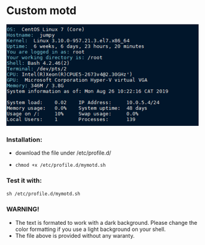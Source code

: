 # Custom motd 
<img src="images/mymotd.png">

### Installation:

- download the file under /etc/profile.d/ 
-     chmod +x /etc/profile.d/mymotd.sh

### Test it with:
    sh /etc/profile.d/mymotd.sh

### WARNING!
* The text is formated to work with a dark background. Please change the color formatting if you use a light background on your shell.
* The file above is provided without any waranty.
